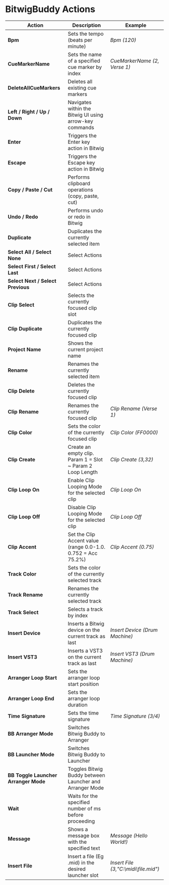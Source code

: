 # BitwigBuddy Actions           

| Action                                       | Description                                                   | Example                                    |
|----------------------------------------------|---------------------------------------------------------------|--------------------------------------------|
| **Bpm**                                      | Sets the tempo (beats per minute)                             | _Bpm (120)_                                |
| **CueMarkerName**                            | Sets the name of a specified cue marker by index              | _CueMarkerName (2, Verse 1)_               |
| **DeleteAllCueMarkers**                      | Deletes all existing cue markers                              |                                            |
| **Left / Right / Up / Down**                 | Navigates within the Bitwig UI using arrow-key commands       |                                            |
| **Enter**                                    | Triggers the Enter key action in Bitwig                       |                                            |
| **Escape**                                   | Triggers the Escape key action in Bitwig                      |                                            |
| **Copy / Paste / Cut**                       | Performs clipboard operations (copy, paste, cut)              |                                            |
| **Undo / Redo**                              | Performs undo or redo in Bitwig                               |                                            |
| **Duplicate**                                | Duplicates the currently selected item                        |                                            |
| **Select All / Select None**                 | Select Actions                                                |                                            |
| **Select First / Select Last**               | Select Actions                                                |                                            |
| **Select Next / Select Previous**            | Select Actions                                                |                                            |
| **Clip Select**                              | Selects the currently focused clip slot                       |                                            |
| **Clip Duplicate**                           | Duplicates the currently focused clip                         |                                            |
| **Project Name**                             | Shows the current project name                                |                                            |
| **Rename**                                   | Renames the currently selected item                           |                                            |
| **Clip Delete**                              | Deletes the currently focused clip                            |                                            |
| **Clip Rename**                              | Renames the currently focused clip                            |_Clip Rename (Verse 1)_                     |
| **Clip Color**                               | Sets the color of the currently focused clip                  |_Clip Color (FF0000)_                       |
| **Clip Create**                              | Create an empty clip. Param 1 = Slot ~ Param 2 Loop Length    |_Clip Create (3,32)_                        |
| **Clip Loop On**                             | Enable Clip Looping Mode for the selected clip                |_Clip Loop On_                              |
| **Clip Loop Off**                            | Disable Clip Looping Mode for the selected clip               |_Clip Loop Off_                             |
| **Clip Accent**                              | Set the Clip Accent value (range 0.0-1.0. 0.752 = Acc 75.2%)  |_Clip Accent (0.75)_                        |
| **Track Color**                              | Sets the color of the currently selected track                |                                            |
| **Track Rename**                             | Renames the currently selected track                          |                                            |
| **Track Select**                             | Selects a track by index                                      |                                            |
| **Insert Device**                            | Inserts a Bitwig device on the current track as last          |_Insert Device (Drum Machine)_              |
| **Insert VST3**                              | Inserts a VST3 on the current track as last                   |_Insert VST3 (Drum Machine)_                |
| **Arranger Loop Start**                      | Sets the arranger loop start position                         |                                            |
| **Arranger Loop End**                        | Sets the arranger loop duration                               |                                            |
| **Time Signature**                           | Sets the time signature                                       |_Time Signature (3/4)_                      |
| **BB Arranger Mode**                         | Switches Bitwig Buddy to Arranger                             |                                            |
| **BB Launcher Mode**                         | Switches Bitwig Buddy to Launcher                             |                                            |
| **BB Toggle Launcher Arranger Mode**         | Toggles Bitwig Buddy between Launcher and Arranger Mode       |                                            |
| **Wait**                                     | Waits for the specified number of ms before proceeding        |                                            |
| **Message**                                  | Shows a message box with the specified text                   |_Message (Hello World!)_                    |
| **Insert File**                              | Insert a file (Eg .mid) in the desired launcher slot          |_Insert File (3,"C:\midi\file.mid")_        |
